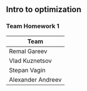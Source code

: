 ## Intro to optimization 
### Team Homework 1
| Team              |  
|-------------------| 
| Remal Gareev      | 
| Vlad Kuznetsov    |
| Stepan Vagin      |
| Alexander Andreev |


